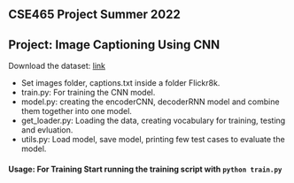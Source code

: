 ## CSE465 Project Summer 2022

## Project: Image Captioning Using CNN 

Download the dataset: [link](https://www.kaggle.com/dataset/e1cd22253a9b23b073794872bf565648ddbe4f17e7fa9e74766ad3707141adeb)

- Set images folder, captions.txt inside a folder Flickr8k.
- train.py: For training the CNN model.
- model.py: creating the encoderCNN, decoderRNN model and combine them together into one model. 
- get_loader.py: Loading the data, creating vocabulary for training, testing and evluation.
- utils.py: Load model, save model, printing few test cases to evaluate the model.


#### Usage: For Training Start running the training script with `python train.py` 

